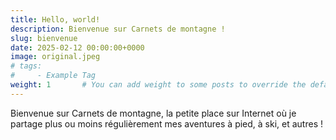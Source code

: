 ```yaml
---
title: Hello, world!
description: Bienvenue sur Carnets de montagne !
slug: bienvenue
date: 2025-02-12 00:00:00+0000
image: original.jpeg
# tags:
#     - Example Tag
weight: 1       # You can add weight to some posts to override the default sorting (date descending)
---
```


Bienvenue sur Carnets de montagne, la petite place sur Internet où je partage plus ou moins régulièrement mes aventures à pied, à ski, et autres !